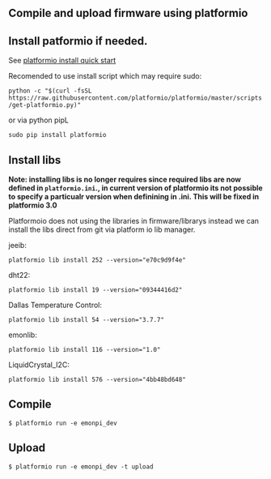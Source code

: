 ## Compile and upload firmware using platformio

## Install patformio if needed.

See [platformio install quick start](http://docs.platformio.org/en/latest/installation.html#super-quick-mac-linux)

Recomended to use install script which may require sudo:

`python -c "$(curl -fsSL https://raw.githubusercontent.com/platformio/platformio/master/scripts/get-platformio.py)"`

or via python pipL

    sudo pip install platformio
    

## Install libs

**Note: installing libs is no longer requires since required libs are now defined in `platformio.ini`., in current version of platformio its not possible to specify a particualr version when definining in .ini. This will be fixed in platformio 3.0**

Platformoio does not using the libraries in firmware/librarys instead we can install the libs direct from git via platform io lib manager.

jeeib:

    platformio lib install 252 --version="e70c9d9f4e"

dht22:

    platformio lib install 19 --version="09344416d2"

Dallas Temperature Control:

    platformio lib install 54 --version="3.7.7"
    
emonlib:

    platformio lib install 116 --version="1.0"

LiquidCrystal_I2C:

    platformio lib install 576 --version="4bb48bd648"


## Compile
  
    $ platformio run -e emonpi_dev

## Upload

    $ platformio run -e emonpi_dev -t upload




